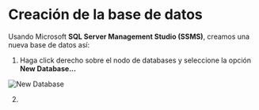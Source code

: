 # Creación de la base de datos
Usando Microsoft **SQL Server Management Studio (SSMS)**, creamos una nueva base de datos  así:

1. Haga click derecho sobre el nodo de databases y seleccione la opción **New Database...**

![New Database](https://github.com/Jucer74/WebDev/tree/main/Sesiones/Sesion-01/Database-01.png)

2. 